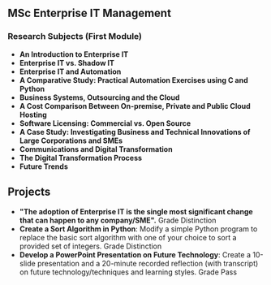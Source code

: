 ## MSc Enterprise IT Management

### Research Subjects (First Module)
- **An Introduction to Enterprise IT**
- **Enterprise IT vs. Shadow IT**
- **Enterprise IT and Automation**
- **A Comparative Study: Practical Automation Exercises using C and Python**
- **Business Systems, Outsourcing and the Cloud**
- **A Cost Comparison Between On-premise, Private and Public Cloud Hosting**
- **Software Licensing: Commercial vs. Open Source**
- **A Case Study: Investigating Business and Technical Innovations of Large Corporations and SMEs**
- **Communications and Digital Transformation**
- **The Digital Transformation Process**
- **Future Trends**

## Projects
- **"The adoption of Enterprise IT is the single most significant change that can happen to any company/SME".** Grade Distinction
- **Create a Sort Algorithm in Python**: Modify a simple Python program to replace the basic sort algorithm with one of your choice to sort a provided set of integers. Grade Distinction
- **Develop a PowerPoint Presentation on Future Technology**: Create a 10-slide presentation and a 20-minute recorded reflection (with transcript) on future technology/techniques and learning styles. Grade Pass
